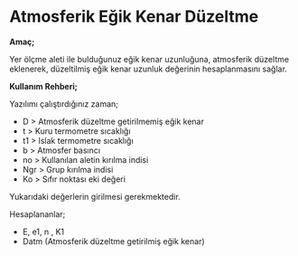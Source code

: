 # Atmosferik Eğik Kenar Düzeltme

**Amaç;**

Yer ölçme aleti ile bulduğunuz eğik kenar uzunluğuna, atmosferik düzeltme eklenerek, düzeltilmiş eğik kenar uzunluk değerinin hesaplanmasını sağlar.

**Kullanım Rehberi;**

Yazılımı çalıştırdığınız zaman;
+ D > Atmosferik düzeltme getirilmemiş eğik kenar
+ t > Kuru termometre sıcaklığı
+ t1 > Islak termometre sıcaklığı
+ b > Atmosfer basıncı
+ no > Kullanılan aletin kırılma indisi
+ Ngr > Grup kırılma indisi
+ Ko > Sıfır noktası eki değeri

Yukarıdaki değerlerin girilmesi gerekmektedir.

Hesaplananlar;
+ E, e1, n , K1
+ Datm (Atmosferik düzeltme getirilmiş eğik kenar)
